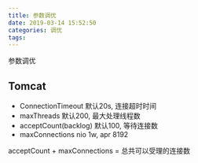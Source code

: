 ```yaml
---
title: 参数调优
date: 2019-03-14 15:52:50
categories: 调优
tags: 
---
```

参数调优
<!-- more -->
## Tomcat
- ConnectionTimeout 默认20s, 连接超时时间
- maxThreads 默认200, 最大处理线程数
- acceptCount(backlog) 默认100, 等待连接数
- maxConnections nio 1w, apr 8192

acceptCount + maxConnections = 总共可以受理的连接数

